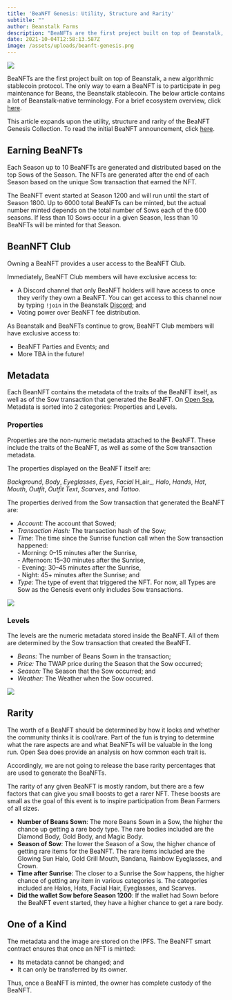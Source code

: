 ```yaml
---
title: 'BeaNFT Genesis: Utility, Structure and Rarity'
subtitle: ""
author: Beanstalk Farms
description: "BeaNFTs are the first project built on top of Beanstalk, a new algorithmic stablecoin protocol."
date: 2021-10-04T12:58:13.587Z
image: /assets/uploads/beanft-genesis.png
---
```


![](https://cdn-images-1.medium.com/max/800/1*-EmLzBh_i1PGGoQFZtXSGQ.jpeg)

BeaNFTs are the first project built on top of Beanstalk, a new algorithmic stablecoin protocol. The only way to earn a BeaNFT is to participate in peg maintenance for Beans, the Beanstalk stablecoin. The below article contains a lot of Beanstalk-native terminology. For a brief ecosystem overview, click [here](https://medium.com/@BeanstalkFarms/earn-interest-from-beanstalk-just-the-basics-165a8cc5fecd).

This article expands upon the utility, structure and rarity of the BeaNFT Genesis Collection. To read the initial BeaNFT announcement, click [here](https://medium.com/@BeanstalkFarms/the-beanft-genesis-edition-ee6fdadc9124).

## Earning BeaNFTs

Each Season up to 10 BeaNFTs are generated and distributed based on the top Sows of the Season. The NFTs are generated after the end of each Season based on the unique Sow transaction that earned the NFT.

The BeaNFT event started at Season 1200 and will run until the start of Season 1800. Up to 6000 total BeaNFTs can be minted, but the actual number minted depends on the total number of Sows each of the 600 seasons. If less than 10 Sows occur in a given Season, less than 10 BeaNFTs will be minted for that Season.

## BeanNFT Club

Owning a BeaNFT provides a user access to the BeaNFT Club.

Immediately, BeaNFT Club members will have exclusive access to:

*   A Discord channel that only BeaNFT holders will have access to once they verify they own a BeaNFT. You can get access to this channel now by typing `!join` in the Beanstalk [Discord](https://discord.gg/y4cJNv5DTM); and
*   Voting power over BeaNFT fee distribution.

As Beanstalk and BeaNFTs continue to grow, BeaNFT Club members will have exclusive access to:

*   BeaNFT Parties and Events; and
*   More TBA in the future!

## Metadata

Each BeanNFT contains the metadata of the traits of the BeaNFT itself, as well as of the Sow transaction that generated the BeaNFT. On [Open Sea](https://opensea.io/collection/beanft-genesis), Metadata is sorted into 2 categories: Properties and Levels.

### Properties

Properties are the non-numeric metadata attached to the BeaNFT. These include the traits of the BeaNFT, as well as some of the Sow transaction metadata.

The properties displayed on the BeaNFT itself are:

_Background_, _Body_, _Eyeglasses_, _Eyes_, _Facial_ H_air_, _Halo_, _Hands_, _Hat_, _Mouth_, _Outfit_, _Outfit_ _Text_, _Scarves_, and _Tattoo_.

The properties derived from the Sow transaction that generated the BeaNFT are:

*   _Account:_ The account that Sowed;
*   _Transaction Hash:_ The transaction hash of the Sow;
*   _Time:_ The time since the Sunrise function call when the Sow transaction happened:  
    \- Morning: 0–15 minutes after the Sunrise,  
    \- Afternoon: 15–30 minutes after the Sunrise,  
    \- Evening: 30–45 minutes after the Sunrise,  
    \- Night: 45+ minutes after the Sunrise; and
*   _Type:_ The type of event that triggered the NFT. For now, all Types are Sow as the Genesis event only includes Sow transactions.

![](https://cdn-images-1.medium.com/max/800/1*hlGQOVr1YFbw44aJK485AQ.png)

### Levels

The levels are the numeric metadata stored inside the BeaNFT. All of them are determined by the Sow transaction that created the BeaNFT.

*   _Beans:_ The number of Beans Sown in the transaction;
*   _Price:_ The TWAP price during the Season that the Sow occurred;
*   _Season:_ The Season that the Sow occurred; and
*   _Weather:_ The Weather when the Sow occurred.

![](https://cdn-images-1.medium.com/max/800/1*j7AroTop5ylF2n_tRlH7tQ.png)

## Rarity

The worth of a BeaNFT should be determined by how it looks and whether the community thinks it is cool/rare. Part of the fun is trying to determine what the rare aspects are and what BeaNFTs will be valuable in the long run. Open Sea does provide an analysis on how common each trait is.

Accordingly, we are not going to release the base rarity percentages that are used to generate the BeaNFTs.

The rarity of any given BeaNFT is mostly random, but there are a few factors that can give you small boosts to get a rarer NFT. These boosts are small as the goal of this event is to inspire participation from Bean Farmers of all sizes.

*   **Number of Beans Sown**: The more Beans Sown in a Sow, the higher the chance up getting a rare body type. The rare bodies included are the Diamond Body, Gold Body, and Magic Body.
*   **Season of Sow**: The lower the Season of a Sow, the higher chance of getting rare items for the BeaNFT. The rare items included are the Glowing Sun Halo, Gold Grill Mouth, Bandana, Rainbow Eyeglasses, and Crown.
*   **Time after Sunrise**: The closer to a Sunrise the Sow happens, the higher chance of getting any item in various categories is. The categories included are Halos, Hats, Facial Hair, Eyeglasses, and Scarves.
*   **Did the wallet Sow before Season 1200**: If the wallet had Sown before the BeaNFT event started, they have a higher chance to get a rare body.

## One of a Kind

The metadata and the image are stored on the IPFS. The BeaNFT smart contract ensures that once an NFT is minted:

*   Its metadata cannot be changed; and
*   It can only be transferred by its owner.

Thus, once a BeaNFT is minted, the owner has complete custody of the BeaNFT.